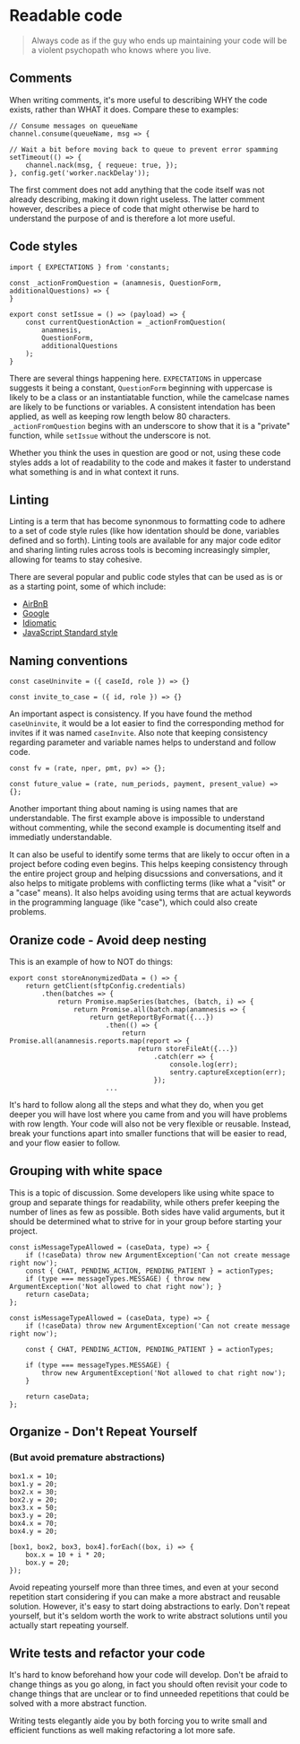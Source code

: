 # Readable code

> Always code as if the guy who ends up maintaining your code will be a violent psychopath who knows where you live.

## Comments

When writing comments, it's more useful to describing WHY the code exists, rather than WHAT it does. Compare these to examples:

```
// Consume messages on queueName
channel.consume(queueName, msg => {
```

```
// Wait a bit before moving back to queue to prevent error spamming
setTimeout(() => {
	channel.nack(msg, { requeue: true, });
}, config.get('worker.nackDelay'));
```

The first comment does not add anything that the code itself was not already describing, making it down right useless. The latter comment however, describes a piece of code that might otherwise be hard to understand the purpose of and is therefore a lot more useful. 

## Code styles

```
import { EXPECTATIONS } from 'constants;

const _actionFromQuestion = (anamnesis, QuestionForm, additionalQuestions) => {
}

export const setIssue = () => (payload) => {
	const currentQuestionAction = _actionFromQuestion(
		anamnesis, 
		QuestionForm, 
		additionalQuestions
	);
}
``` 

There are several things happening here. `EXPECTATIONS` in uppercase suggests it being a constant, `QuestionForm` beginning with uppercase is likely to be a class or an instantiatable function, while the camelcase names are likely to be functions or variables. A consistent intendation has been applied, as well as keeping row length below 80 characters. `_actionFromQuestion` begins with an underscore to show that it is a "private" function, while `setIssue` without the underscore is not. 

Whether you think the uses in question are good or not, using these code styles adds a lot of readability to the code and makes it faster to understand what something is and in what context it runs. 

## Linting

Linting is a term that has become synonmous to formatting code to adhere to a set of code style rules (like how identation should be done, variables defined and so forth). Linting tools are available for any major code editor and sharing linting rules across tools is becoming increasingly simpler, allowing for teams to stay cohesive. 

There are several popular and public code styles that can be used as is or as a starting point, some of which include:

* [AirBnB](https://github.com/airbnb/javascript)
* [Google](https://google.github.io/styleguide/jsguide.html)
* [Idiomatic](https://github.com/rwaldron/idiomatic.js/)
* [JavaScript Standard style](https://standardjs.com/)

## Naming conventions

```
const caseUninvite = ({ caseId, role }) => {}

const invite_to_case = ({ id, role }) => {}
```

An important aspect is consistency. If you have found the method `caseUninvite`, it would be a lot easier to find the corresponding method for invites if it was named `caseInvite`. Also note that keeping consistency regarding parameter and variable names helps to understand and follow code. 

```
const fv = (rate, nper, pmt, pv) => {};
```

```
const future_value = (rate, num_periods, payment, present_value) => {};
```

Another important thing about naming is using names that are understandable. The first example above is impossible to understand without commenting, while the second example is documenting itself and immediatly understandable. 

It can also be useful to identify some terms that are likely to occur often in a project before coding even begins. This helps keeping consistency through the entire project group and helping disucssions and conversations, and it also helps to mitigate problems with conflicting terms (like what a "visit" or a "case" means). It also helps avoiding using terms that are actual keywords in the programming language (like "case"), which could also create problems. 

## Oranize code - Avoid deep nesting

This is an example of how to NOT do things:

```
export const storeAnonymizedData = () => {
    return getClient(sftpConfig.credentials)
        .then(batches => {
            return Promise.mapSeries(batches, (batch, i) => {
                return Promise.all(batch.map(anamnesis => {
                    return getReportByFormat({...})
                        .then(() => {
                            return Promise.all(anamnesis.reports.map(report => {
                                return storeFileAt({...})
                                    .catch(err => {
                                        console.log(err);
                                        sentry.captureException(err);
                                    });
                        ...
```

It's hard to follow along all the steps and what they do, when you get deeper you will have lost where you came from and you will have problems with row length. Your code will also not be very flexible or reusable. Instead, break your functions apart into smaller functions that will be easier to read, and your flow easier to follow. 

## Grouping with white space

This is a topic of discussion. Some developers like using white space to group and separate things for readability, while others prefer keeping the number of lines as few as possible. Both sides have valid arguments, but it should be determined what to strive for in your group before starting your project. 

```
const isMessageTypeAllowed = (caseData, type) => {
    if (!caseData) throw new ArgumentException('Can not create message right now');
    const { CHAT, PENDING_ACTION, PENDING_PATIENT } = actionTypes;
    if (type === messageTypes.MESSAGE) { throw new ArgumentException('Not allowed to chat right now'); }
    return caseData;
};
```

```
const isMessageTypeAllowed = (caseData, type) => {
    if (!caseData) throw new ArgumentException('Can not create message right now');

    const { CHAT, PENDING_ACTION, PENDING_PATIENT } = actionTypes;

    if (type === messageTypes.MESSAGE) { 
        throw new ArgumentException('Not allowed to chat right now'); 
    }
    
    return caseData;
};
```

## Organize - Don't Repeat Yourself
### (But avoid premature abstractions)

```
box1.x = 10;
box1.y = 20;
box2.x = 30;
box2.y = 20;
box3.x = 50;
box3.y = 20;
box4.x = 70;
box4.y = 20;
```

```
[box1, box2, box3, box4].forEach((box, i) => {
    box.x = 10 + i * 20;
    box.y = 20;
});
```

Avoid repeating yourself more than three times, and even at your second repetition start considering if you can make a more abstract and reusable solution. However, it's easy to start doing abstractions to early. Don't repeat yourself, but it's seldom worth the work to write abstract solutions until you actually start repeating yourself. 

## Write tests and refactor your code

It's hard to know beforehand how your code will develop. Don't be afraid to change things as you go along, in fact you should often revisit your code to change things that are unclear or to find unneeded repetitions that could be solved with a more abstract function.

Writing tests elegantly aide you by both forcing you to write small and efficient functions as well making refactoring a lot more safe. 